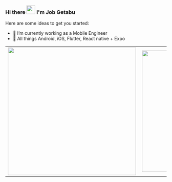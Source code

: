 ### Hi there <img src="https://user-images.githubusercontent.com/5679180/79618120-0daffb80-80be-11ea-819e-d2b0fa904d07.gif" width="27px"> I'm Job Getabu

Here are some ideas to get you started:

- 🔭 I’m currently working as a Mobile Engineer
- 🌱 All things Android, iOS, Flutter, React native + Expo

<center>
  <table>
  <tr>
      <td><img width="400px" align="left" src="https://github-readme-stats.vercel.app/api?username=JobGetabu&count_private=true&show_icons=true&theme=dark&layout=compact" /></td>
      <td><img width="380px" align="left" src="https://github-readme-stats.vercel.app/api/wakatime?username=Getabu&show_icons=true&theme=dark&layout=compact" /></td>      
  </tr>   
  </table>
</center>
